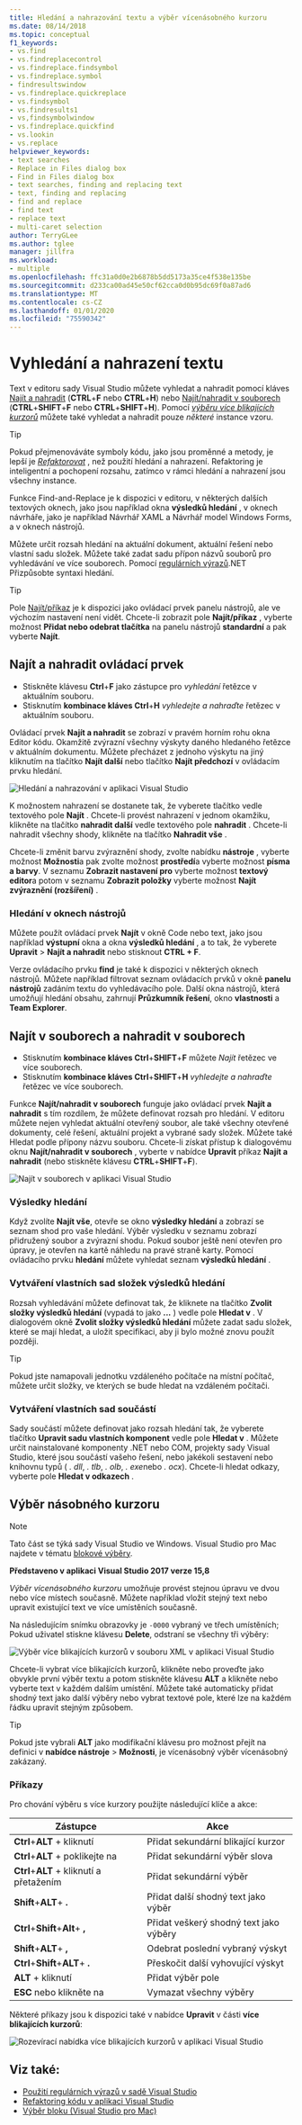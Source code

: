 ```yaml
---
title: Hledání a nahrazování textu a výběr vícenásobného kurzoru
ms.date: 08/14/2018
ms.topic: conceptual
f1_keywords:
- vs.find
- vs.findreplacecontrol
- vs.findreplace.findsymbol
- vs.findreplace.symbol
- findresultswindow
- vs.findreplace.quickreplace
- vs.findsymbol
- vs.findresults1
- vs,findsymbolwindow
- vs.findreplace.quickfind
- vs.lookin
- vs.replace
helpviewer_keywords:
- text searches
- Replace in Files dialog box
- Find in Files dialog box
- text searches, finding and replacing text
- text, finding and replacing
- find and replace
- find text
- replace text
- multi-caret selection
author: TerryGLee
ms.author: tglee
manager: jillfra
ms.workload:
- multiple
ms.openlocfilehash: ffc31a0d0e2b6878b5dd5173a35ce4f538e135be
ms.sourcegitcommit: d233ca00ad45e50cf62cca0d0b95dc69f0a87ad6
ms.translationtype: MT
ms.contentlocale: cs-CZ
ms.lasthandoff: 01/01/2020
ms.locfileid: "75590342"
---
```

# <a name="find-and-replace-text"></a>Vyhledání a nahrazení textu

Text v editoru sady Visual Studio můžete vyhledat a nahradit pomocí kláves [Najít a nahradit](#find-and-replace-control) (**CTRL**+**F** nebo **CTRL**+**H**) nebo [Najít/nahradit v souborech](#find-in-files-and-replace-in-files) (**CTRL**+**SHIFT**+**F** nebo **CTRL**+**SHIFT**+**H**). Pomocí *[výběru více blikajících kurzorů](#multi-caret-selection)* můžete také vyhledat a nahradit pouze *některé* instance vzoru.

> [!TIP]
> Pokud přejmenováváte symboly kódu, jako jsou proměnné a metody, je lepší je *[Refaktorovat](../ide/reference/rename.md)* , než použití hledání a nahrazení. Refaktoring je inteligentní a pochopení rozsahu, zatímco v rámci hledání a nahrazení jsou všechny instance.

Funkce Find-and-Replace je k dispozici v editoru, v některých dalších textových oknech, jako jsou například okna **výsledků hledání** , v oknech návrháře, jako je například Návrhář XAML a Návrhář model Windows Forms, a v oknech nástrojů.

Můžete určit rozsah hledání na aktuální dokument, aktuální řešení nebo vlastní sadu složek. Můžete také zadat sadu přípon názvů souborů pro vyhledávání ve více souborech. Pomocí [regulárních výrazů](../ide/using-regular-expressions-in-visual-studio.md).NET Přizpůsobte syntaxi hledání.

> [!TIP]
> Pole [Najít/příkaz](../ide/find-command-box.md) je k dispozici jako ovládací prvek panelu nástrojů, ale ve výchozím nastavení není vidět. Chcete-li zobrazit pole **Najít/příkaz** , vyberte možnost **Přidat nebo odebrat tlačítka** na panelu nástrojů **standardní** a pak vyberte **Najít**.

## <a name="find-and-replace-control"></a>Najít a nahradit ovládací prvek

- Stiskněte klávesu **Ctrl**+**F** jako zástupce pro *vyhledání* řetězce v aktuálním souboru.
- Stisknutím **kombinace kláves Ctrl**+**H** *vyhledejte a nahraďte* řetězec v aktuálním souboru.

Ovládací prvek **Najít a nahradit** se zobrazí v pravém horním rohu okna Editor kódu. Okamžitě zvýrazní všechny výskyty daného hledaného řetězce v aktuálním dokumentu. Můžete přecházet z jednoho výskytu na jiný kliknutím na tlačítko **Najít další** nebo tlačítko **Najít předchozí** v ovládacím prvku hledání.

![Hledání a nahrazování v aplikaci Visual Studio](media/find-and-replace-box.png)

K možnostem nahrazení se dostanete tak, že vyberete tlačítko vedle textového pole **Najít** . Chcete-li provést nahrazení v jednom okamžiku, klikněte na tlačítko **nahradit další** vedle textového pole **nahradit** . Chcete-li nahradit všechny shody, klikněte na tlačítko **Nahradit vše** .

Chcete-li změnit barvu zvýraznění shody, zvolte nabídku **nástroje** , vyberte možnost **Možnosti**a pak zvolte možnost **prostředí**a vyberte možnost **písma a barvy**. V seznamu **Zobrazit nastavení pro** vyberte možnost **textový editor**a potom v seznamu **Zobrazit položky** vyberte možnost **Najít zvýraznění (rozšíření)** .

### <a name="search-tool-windows"></a>Hledání v oknech nástrojů

Můžete použít ovládací prvek **Najít** v okně Code nebo text, jako jsou například **výstupní** okna a okna **výsledků hledání** , a to tak, že vyberete **Upravit** > **Najít a nahradit** nebo stisknout **CTRL + F**.

Verze ovládacího prvku **find** je také k dispozici v některých oknech nástrojů. Můžete například filtrovat seznam ovládacích prvků v okně **panelu nástrojů** zadáním textu do vyhledávacího pole. Další okna nástrojů, která umožňují hledání obsahu, zahrnují **Průzkumník řešení**, okno **vlastnosti** a **Team Explorer**.

## <a name="find-in-files-and-replace-in-files"></a>Najít v souborech a nahradit v souborech

- Stisknutím **kombinace kláves Ctrl**+**SHIFT**+**F** můžete *Najít* řetězec ve více souborech.
- Stisknutím **kombinace kláves Ctrl**+**SHIFT**+**H** *vyhledejte a nahraďte* řetězec ve více souborech.

Funkce **Najít/nahradit v souborech** funguje jako ovládací prvek **Najít a nahradit** s tím rozdílem, že můžete definovat rozsah pro hledání. V editoru můžete nejen vyhledat aktuální otevřený soubor, ale také všechny otevřené dokumenty, celé řešení, aktuální projekt a vybrané sady složek. Můžete také Hledat podle přípony názvu souboru. Chcete-li získat přístup k dialogovému oknu **Najít/nahradit v souborech** , vyberte v nabídce **Upravit** příkaz **Najít a nahradit** (nebo stiskněte klávesu **CTRL**+**SHIFT**+**F**).

![Najít v souborech v aplikaci Visual Studio](media/find-in-files-box.png)

### <a name="find-results"></a>Výsledky hledání

Když zvolíte **Najít vše**, otevře se okno **výsledky hledání** a zobrazí se seznam shod pro vaše hledání. Výběr výsledku v seznamu zobrazí přidružený soubor a zvýrazní shodu. Pokud soubor ještě není otevřen pro úpravy, je otevřen na kartě náhledu na pravé straně karty. Pomocí ovládacího prvku **hledání** můžete vyhledat seznam **výsledků hledání** .

### <a name="create-custom-search-folder-sets"></a>Vytváření vlastních sad složek výsledků hledání

Rozsah vyhledávání můžete definovat tak, že kliknete na tlačítko **Zvolit složky výsledků hledání** (vypadá to jako **...** ) vedle pole **Hledat v** . V dialogovém okně **Zvolit složky výsledků hledání** můžete zadat sadu složek, které se mají hledat, a uložit specifikaci, aby ji bylo možné znovu použít později.

> [!TIP]
> Pokud jste namapovali jednotku vzdáleného počítače na místní počítač, můžete určit složky, ve kterých se bude hledat na vzdáleném počítači.

### <a name="create-custom-component-sets"></a>Vytváření vlastních sad součástí

Sady součástí můžete definovat jako rozsah hledání tak, že vyberete tlačítko **Upravit sadu vlastních komponent** vedle pole **Hledat v** . Můžete určit nainstalované komponenty .NET nebo COM, projekty sady Visual Studio, které jsou součástí vašeho řešení, nebo jakékoli sestavení nebo knihovnu typů ( *. dll*, *. tlb*, *. olb*, *. exe*nebo *. ocx*). Chcete-li hledat odkazy, vyberte pole **Hledat v odkazech** .

## <a name="multi-caret-selection"></a>Výběr násobného kurzoru

> [!NOTE]
> Tato část se týká sady Visual Studio ve Windows. Visual Studio pro Mac najdete v tématu [blokové výběry](/visualstudio/mac/block-selection).

**Představeno v aplikaci Visual Studio 2017 verze 15,8**

*Výběr vícenásobného kurzoru* umožňuje provést stejnou úpravu ve dvou nebo více místech současně. Můžete například vložit stejný text nebo upravit existující text ve více umístěních současně.

Na následujícím snímku obrazovky je `-0000` vybraný ve třech umístěních; Pokud uživatel stiskne klávesu **Delete**, odstraní se všechny tři výběry:

![Výběr více blikajících kurzorů v souboru XML v aplikaci Visual Studio](media/multi-caret-selection.png)

Chcete-li vybrat více blikajících kurzorů, klikněte nebo proveďte jako obvykle první výběr textu a potom stiskněte klávesu **ALT** a klikněte nebo vyberte text v každém dalším umístění. Můžete také automaticky přidat shodný text jako další výběry nebo vybrat textové pole, které lze na každém řádku upravit stejným způsobem.

> [!TIP]
> Pokud jste vybrali **ALT** jako modifikační klávesu pro možnost přejít na definici v **nabídce nástroje** > **Možnosti**, je vícenásobný výběr vícenásobný zakázaný.

### <a name="commands"></a>Příkazy

Pro chování výběru s více kurzory použijte následující klíče a akce:

|Zástupce|Akce|
|-|-|
|**Ctrl**+**ALT** + kliknutí|Přidat sekundární blikající kurzor|
|**Ctrl**+**ALT** + poklikejte na|Přidat sekundární výběr slova|
|**Ctrl**+**ALT** + kliknutí a přetažením|Přidat sekundární výběr|
|**Shift**+**ALT**+ **.**|Přidat další shodný text jako výběr|
|**Ctrl**+**Shift**+**Alt**+ **,**|Přidat veškerý shodný text jako výběry|
|**Shift**+**ALT**+ **,**|Odebrat poslední vybraný výskyt|
|**Ctrl**+**Shift**+**ALT**+ **.**|Přeskočit další vyhovující výskyt|
|**ALT** + kliknutí|Přidat výběr pole|
|**ESC** nebo klikněte na|Vymazat všechny výběry|

Některé příkazy jsou k dispozici také v nabídce **Upravit** v části **více blikajících kurzorů**:

![Rozevírací nabídka více blikajících kurzorů v aplikaci Visual Studio](media/edit-menu-multiple-carets.png)

## <a name="see-also"></a>Viz také:

- [Použití regulárních výrazů v sadě Visual Studio](../ide/using-regular-expressions-in-visual-studio.md)
- [Refaktoring kódu v aplikaci Visual Studio](../ide/refactoring-in-visual-studio.md)
- [Výběr bloku (Visual Studio pro Mac)](/visualstudio/mac/block-selection)
